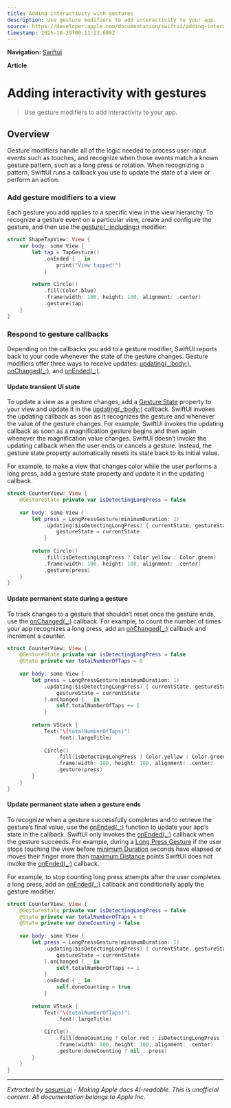 ```yaml
---
title: Adding interactivity with gestures
description: Use gesture modifiers to add interactivity to your app.
source: https://developer.apple.com/documentation/swiftui/adding-interactivity-with-gestures
timestamp: 2025-10-29T00:11:23.609Z
---
```


**Navigation:** [Swiftui](/documentation/swiftui)

**Article**

# Adding interactivity with gestures

> Use gesture modifiers to add interactivity to your app.

## Overview

Gesture modifiers handle all of the logic needed to process user-input events such as touches, and recognize when those events match a known gesture pattern, such as a long press or rotation. When recognizing a pattern, SwiftUI runs a callback you use to update the state of a view or perform an action.

### Add gesture modifiers to a view

Each gesture you add applies to a specific view in the view hierarchy. To recognize a gesture event on a particular view, create and configure the gesture, and then use the [gesture(_:including:)](/documentation/swiftui/view/gesture(_:including:)) modifier:

```swift
struct ShapeTapView: View {
    var body: some View {
        let tap = TapGesture()
            .onEnded { _ in
                print("View tapped!")
            }
        
        return Circle()
            .fill(Color.blue)
            .frame(width: 100, height: 100, alignment: .center)
            .gesture(tap)
    }
}
```

### Respond to gesture callbacks

Depending on the callbacks you add to a gesture modifier, SwiftUI reports back to your code whenever the state of the gesture changes. Gesture modifiers offer three ways to receive updates: [updating(_:body:)](/documentation/swiftui/gesture/updating(_:body:)), [onChanged(_:)](/documentation/swiftui/gesture/onchanged(_:)), and [onEnded(_:)](/documentation/swiftui/gesture/onended(_:)).

#### Update transient UI state

To update a view as a gesture changes, add a [Gesture State](/documentation/swiftui/gesturestate) property to your view and update it in the [updating(_:body:)](/documentation/swiftui/gesture/updating(_:body:)) callback. SwiftUI invokes the updating callback as soon as it recognizes the gesture and whenever the value of the gesture changes. For example, SwiftUI invokes the updating callback as soon as a magnification gesture begins and then again whenever the magnification value changes. SwiftUI doesn’t invoke the updating callback when the user ends or cancels a gesture. Instead, the gesture state property automatically resets its state back to its initial value.

For example, to make a view that changes color while the user performs a long press, add a gesture state property and update it in the updating callback.

```swift
struct CounterView: View {
    @GestureState private var isDetectingLongPress = false
    
    var body: some View {
        let press = LongPressGesture(minimumDuration: 1)
            .updating($isDetectingLongPress) { currentState, gestureState, transaction in
                gestureState = currentState
            }
        
        return Circle()
            .fill(isDetectingLongPress ? Color.yellow : Color.green)
            .frame(width: 100, height: 100, alignment: .center)
            .gesture(press)
    }
}
```

#### Update permanent state during a gesture

To track changes to a gesture that shouldn’t reset once the gesture ends, use the [onChanged(_:)](/documentation/swiftui/gesture/onchanged(_:)) callback. For example, to count the number of times your app recognizes a long press, add an [onChanged(_:)](/documentation/swiftui/gesture/onchanged(_:)) callback and increment a counter.

```swift
struct CounterView: View {
    @GestureState private var isDetectingLongPress = false
    @State private var totalNumberOfTaps = 0
    
    var body: some View {
        let press = LongPressGesture(minimumDuration: 1)
            .updating($isDetectingLongPress) { currentState, gestureState, transaction in
                gestureState = currentState
            }.onChanged { _ in
                self.totalNumberOfTaps += 1
            }
        
        return VStack {
            Text("\(totalNumberOfTaps)")
                .font(.largeTitle)
            
            Circle()
                .fill(isDetectingLongPress ? Color.yellow : Color.green)
                .frame(width: 100, height: 100, alignment: .center)
                .gesture(press)
        }
    }
}
```

#### Update permanent state when a gesture ends

To recognize when a gesture successfully completes and to retrieve the gesture’s final value, use the [onEnded(_:)](/documentation/swiftui/gesture/onended(_:)) function to update your app’s state in the callback. SwiftUI only invokes the [onEnded(_:)](/documentation/swiftui/gesture/onended(_:)) callback when the gesture succeeds. For example, during a [Long Press Gesture](/documentation/swiftui/longpressgesture) if the user stops touching the view before [minimum Duration](/documentation/swiftui/longpressgesture/minimumduration) seconds have elapsed or moves their finger more than [maximum Distance](/documentation/swiftui/longpressgesture/maximumdistance) points SwiftUI does not invoke the [onEnded(_:)](/documentation/swiftui/gesture/onended(_:)) callback.

For example, to stop counting long press attempts after the user completes a long press, add an [onEnded(_:)](/documentation/swiftui/gesture/onended(_:)) callback and conditionally apply the gesture modifier.

```swift
struct CounterView: View {
    @GestureState private var isDetectingLongPress = false
    @State private var totalNumberOfTaps = 0
    @State private var doneCounting = false
    
    var body: some View {
        let press = LongPressGesture(minimumDuration: 1)
            .updating($isDetectingLongPress) { currentState, gestureState, transaction in
                gestureState = currentState
            }.onChanged { _ in
                self.totalNumberOfTaps += 1
            }
            .onEnded { _ in
                self.doneCounting = true
            }
        
        return VStack {
            Text("\(totalNumberOfTaps)")
                .font(.largeTitle)
            
            Circle()
                .fill(doneCounting ? Color.red : isDetectingLongPress ? Color.yellow : Color.green)
                .frame(width: 100, height: 100, alignment: .center)
                .gesture(doneCounting ? nil : press)
        }
    }
}
```

---

*Extracted by [sosumi.ai](https://sosumi.ai) - Making Apple docs AI-readable.*
*This is unofficial content. All documentation belongs to Apple Inc.*
